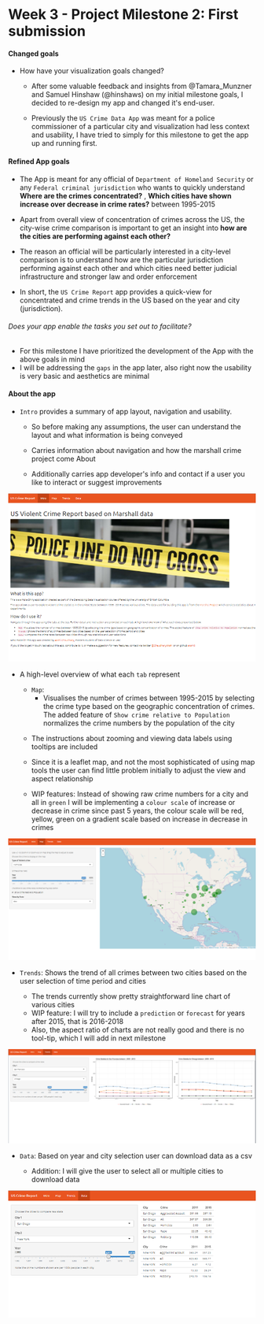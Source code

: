 # Week 3 - Project Milestone 2: First submission

#### Changed goals
* How have your visualization goals changed?

  - After some valuable feedback and insights from @Tamara_Munzner and Samuel Hinshaw (@hinshaws) on my initial milestone goals, I decided to re-design my app and changed it's end-user.

  - Previously the `US Crime Data App` was meant for a police commissioner of a particular city and visualization had less context and usability, I have tried to simply for this milestone to get the app up and running first.

#### Refined App goals

- The App is meant for any official of `Department of Homeland Security` or any `Federal criminal jurisdiction` who wants to quickly understand **Where are the crimes concentrated?** , **Which cities have shown increase over decrease in crime rates?** between 1995-2015

- Apart from overall view of concentration of crimes across the US, the city-wise crime comparison is important to get an insight into **how are the cities are performing against each other?**

- The reason an official will be particularly interested in a city-level comparison is to understand how are the particular jurisdiction performing against each other and which cities need better judicial infrastructure and stronger law and order enforcement


- In short, the `US Crime Report` app provides a quick-view for concentrated and crime trends in the US based on the year and city (jurisdiction).

###### Does your app enable the tasks you set out to facilitate?

* For this milestone I have prioritized the development of the App with the above goals in mind
* I will be addressing the `gaps` in the app later, also right now the usability is very basic and aesthetics are minimal



#### About the app

* `Intro` provides a summary of app layout, navigation and usability.

  - So before making any assumptions, the user can understand the layout and what information is being conveyed

  - Carries information about navigation and how the marshall crime project come About

  - Additionally carries app developer's info and contact if a user you like to interact or suggest improvements

![Tab1-Intro](docs/tab1_Intro.png)

- A high-level overview of what each `tab` represent

  * `Map`:
    - Visualises the number of crimes between 1995-2015 by selecting the crime type based on the geographic concentration of crimes. The added feature of `Show crime relative to Population` normalizes the crime numbers by the population of the city

   - The instructions about zooming and viewing data labels using tooltips are included

   -  Since it is a leaflet map, and not the most sophisticated of using map tools the user can find little problem initially to adjust the view and aspect relationship

   - WIP features: Instead of showing raw crime numbers for a city and all in `green` I will be implementing a `colour scale` of increase or decrease in crime since past 5 years, the colour scale will be red, yellow, green on a gradient scale based on increase in decrease in crimes

![Tab2-Map](tab2_Map.png)

  * `Trends`: Shows the trend of all crimes between two cities based on the user selection of time period and cities

    - The trends currently show pretty straightforward line chart of various cities
    - WIP feature: I will try to include a `prediction` or `forecast` for years after 2015, that is 2016-2018
    - Also, the aspect ratio of charts are not really good and there is no tool-tip, which I will add in next milestone

![Tab3-Trends](tab3_Trends.png)
  * `Data`: Based on year and city selection user can download data as a csv

    - Addition: I will give the user to select all or multiple cities to download data

![Tab4-Data](tab4_Data.png)
